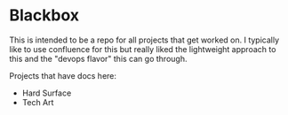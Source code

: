 # Blackbox

This is intended to be a repo for all projects that get worked on.  I typically like to use confluence for this but really liked the lightweight approach to this and the "devops flavor" this can go through.

Projects that have docs here:

* Hard Surface
* Tech Art


